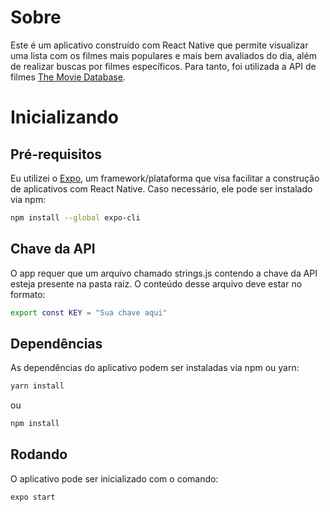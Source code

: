 # Sobre

Este é um aplicativo construído com React Native que permite visualizar uma lista com os filmes mais populares e mais bem avaliados do dia, além de realizar buscas por filmes específicos. Para tanto, foi utilizada a API de filmes [The Movie Database](https://developers.themoviedb.org/3).

# Inicializando

## Pré-requisitos

Eu utilizei o [Expo](https://docs.expo.io/), um framework/plataforma que visa facilitar a construção de aplicativos com React Native. Caso necessário, ele pode ser instalado via npm:

```sh
npm install --global expo-cli
```
## Chave da API

O app requer que um arquivo chamado strings.js contendo a chave da API esteja presente na pasta raíz. O conteúdo desse arquivo deve estar no formato:

```sh
export const KEY = "Sua chave aqui"
```

## Dependências

As dependências do aplicativo podem ser instaladas via npm ou yarn:

```sh
yarn install
```

ou

```sh
npm install
```

## Rodando

O aplicativo pode ser inicializado com o comando:

```sh
expo start
```
